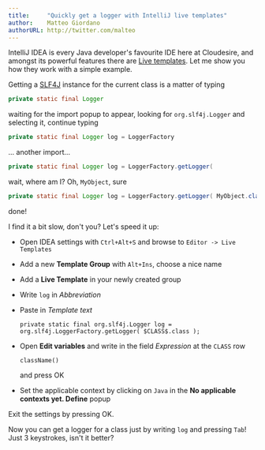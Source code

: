 ```yaml
---
title:     "Quickly get a logger with IntelliJ live templates"
author:    Matteo Giordano
authorURL: http://twitter.com/malteo
---
```


IntelliJ IDEA is every Java developer's favourite IDE here at Cloudesire, and amongst its powerful features there are [Live templates](https://www.jetbrains.com/help/idea/creating-and-editing-live-templates.html). Let me show you how they work with a simple example.

Getting a [SLF4J](https://www.slf4j.org/) instance for the current class is a matter of typing

```java
private static final Logger
```

waiting for the import popup to appear, looking for `org.slf4j.Logger` and selecting it, continue typing

```java
private static final Logger log = LoggerFactory
```

... another import...

```java
private static final Logger log = LoggerFactory.getLogger(
```

wait, where am I? Oh, `MyObject`, sure

```java
private static final Logger log = LoggerFactory.getLogger( MyObject.class );
```

done!

I find it a bit slow, don't you? Let's speed it up:

- Open IDEA settings with `Ctrl+Alt+S` and browse to `Editor -> Live Templates`
- Add a new **Template Group** with `Alt+Ins`, choose a nice name
- Add a **Live Template** in your newly created group
- Write `log` in *Abbreviation*
- Paste in *Template text*

      private static final org.slf4j.Logger log = org.slf4j.LoggerFactory.getLogger( $CLASS$.class );

- Open **Edit variables** and write in the field *Expression* at the `CLASS` row

      className()

  and press OK

- Set the applicable context by clicking on `Java` in the **No applicable contexts yet. Define** popup

Exit the settings by pressing OK.

Now you can get a logger for a class just by writing `log` and pressing `Tab`! Just 3 keystrokes, isn't it better?

<!--truncate-->